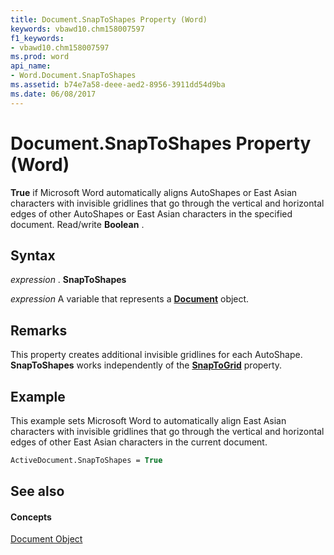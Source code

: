 ```yaml
---
title: Document.SnapToShapes Property (Word)
keywords: vbawd10.chm158007597
f1_keywords:
- vbawd10.chm158007597
ms.prod: word
api_name:
- Word.Document.SnapToShapes
ms.assetid: b74e7a58-deee-aed2-8956-3911dd54d9ba
ms.date: 06/08/2017
---
```



# Document.SnapToShapes Property (Word)

 **True** if Microsoft Word automatically aligns AutoShapes or East Asian characters with invisible gridlines that go through the vertical and horizontal edges of other AutoShapes or East Asian characters in the specified document. Read/write **Boolean** .


## Syntax

 _expression_ . **SnapToShapes**

 _expression_ A variable that represents a **[Document](document-object-word.md)** object.


## Remarks

This property creates additional invisible gridlines for each AutoShape. **SnapToShapes** works independently of the **[SnapToGrid](document-snaptogrid-property-word.md)** property.


## Example

This example sets Microsoft Word to automatically align East Asian characters with invisible gridlines that go through the vertical and horizontal edges of other East Asian characters in the current document.


```vb
ActiveDocument.SnapToShapes = True
```


## See also


#### Concepts


[Document Object](document-object-word.md)


